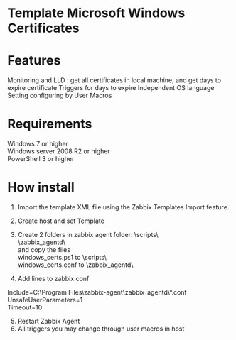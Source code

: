 # Template Microsoft Windows Certificates

# Features

Monitoring and LLD : get all certificates in local machine, and get days to expire certificate
Triggers for days to expire
Independent OS language  
Setting configuring by User Macros  


# Requirements
Windows 7 or higher  
Windows server 2008 R2 or higher  
PowerShell 3 or higher  

# How install
1. Import the template XML file using the Zabbix Templates Import feature.

2. Create host and set Template

3. Create 2 folders in zabbix agent folder:
\scripts\  
\zabbix_agentd\  
and copy the files  
windows_certs.ps1 to \scripts\  
windows_certs.conf to \zabbix_agentd\  

4. Add lines to zabbix.conf

Include=C:\Program Files\zabbix-agent\zabbix_agentd\\*.conf  
UnsafeUserParameters=1  
Timeout=10

5. Restart Zabbix Agent
6. All triggers you may change through user macros in host

